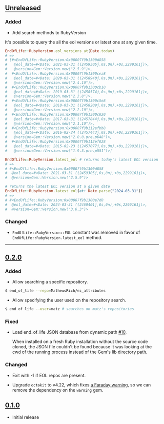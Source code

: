## [Unreleased]

### Added

- Add search methods to RubyVersion

It's possible to query the all the eol versions or latest one at any given time.

```ruby
EndOfLife::RubyVersion.eol_versions_at(Date.today)
# =>
# [#<EndOfLife::RubyVersion:0x00007f9b1300d858
#   @eol_date=#<Date: 2021-03-31 ((2459305j,0s,0n),+0s,2299161j)>,
#   @version=Gem::Version.new("2.5.9")>,
#  #<EndOfLife::RubyVersion:0x00007f9b1300cea8
#   @eol_date=#<Date: 2020-03-31 ((2458940j,0s,0n),+0s,2299161j)>,
#   @version=Gem::Version.new("2.4.10")>,
#  #<EndOfLife::RubyVersion:0x00007f9b1300cb10
#   @eol_date=#<Date: 2019-03-31 ((2458574j,0s,0n),+0s,2299161j)>,
#   @version=Gem::Version.new("2.3.8")>,
#  #<EndOfLife::RubyVersion:0x00007f9b1300c5e8
#   @eol_date=#<Date: 2018-03-31 ((2458209j,0s,0n),+0s,2299161j)>,
#   @version=Gem::Version.new("2.2.10")>,
#  #<EndOfLife::RubyVersion:0x00007f9b1300c020
#   @eol_date=#<Date: 2017-03-31 ((2457844j,0s,0n),+0s,2299161j)>,
#   @version=Gem::Version.new("2.1.10")>,
#  #<EndOfLife::RubyVersion:0x00007f9b112efbb8
#   @eol_date=#<Date: 2016-02-24 ((2457443j,0s,0n),+0s,2299161j)>,
#   @version=Gem::Version.new("2.0.0.pre.p648")>,
#  #<EndOfLife::RubyVersion:0x00007f9b112ef028
#   @eol_date=#<Date: 2015-02-23 ((2457077j,0s,0n),+0s,2299161j)>,
#   @version=Gem::Version.new("1.9.3.pre.p551")>]

EndOfLife::RubyVersion.latest_eol # returns today's latest EOL version
# =>
# #<EndOfLife::RubyVersion:0x00007f9b1300d858
#  @eol_date=#<Date: 2021-03-31 ((2459305j,0s,0n),+0s,2299161j)>,
#  @version=Gem::Version.new("2.5.9")>

# returns the latest EOL version at a given date
EndOfLife::RubyVersion.latest_eol(at: Date.parse("2024-03-31"))
# =>
# #<EndOfLife::RubyVersion:0x00007f9b1300e7d0
#  @eol_date=#<Date: 2024-03-31 ((2460401j,0s,0n),+0s,2299161j)>,
#  @version=Gem::Version.new("3.0.3")>
```

### Changed

- `EndOfLife::RubyVersion::EOL` constant was removed in favor of `EndOfLife::RubyVersion.latest_eol` method.


----

## [0.2.0]

### Added

- Allow searching a specific repository.

```sh
$ end_of_life --repo=MatheusRich/ez_attributes
```

- Allow specifying the user used on the repository search.

```sh
$ end_of_life --user=matz # searches on matz's repositories
```

### Fixed

- Load end_of_life JSON database from dynamic path [#10](https://github.com/MatheusRich/end_of_life/pull/10).

  When installed on a fresh Ruby installation without the source code cloned,
  the JSON file couldn't be found because it was looking at the cwd of the
  running process instead of the Gem's lib directory path.

### Changed

- Exit with -1 if EOL repos are present.

- Upgrade `octokit` to v4.22, which fixes [a Faraday warning], so we can remove the dependency on the `warning` gem.

[a faraday warning]: https://github.com/octokit/octokit.rb/pull/1359

## [0.1.0]

- Initial release

[unreleased]: https://github.com/MatheusRich/end_of_life/compare/v0.2.0...HEAD
[0.2.0]: https://github.com/MatheusRich/end_of_life/releases/tag/v0.2.0
[0.1.0]: https://github.com/MatheusRich/end_of_life/releases/tag/v0.1.0
